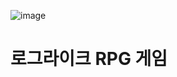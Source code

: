![image](https://user-images.githubusercontent.com/43310141/132848853-45c477d8-a127-4969-9cf0-27bd591851c5.png)

# 로그라이크 RPG 게임 
